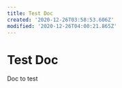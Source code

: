 ```yaml
---
title: Test Doc
created: '2020-12-26T03:58:53.606Z'
modified: '2020-12-26T04:00:21.865Z'
---
```


# Test Doc
Doc to test 

